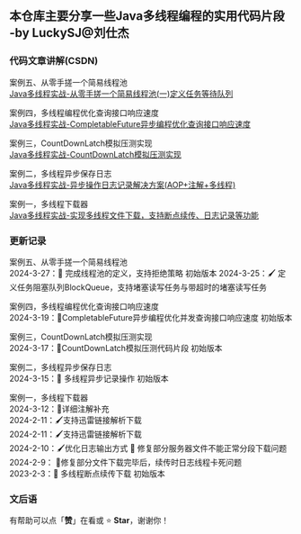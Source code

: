 ## 本仓库主要分享一些Java多线程编程的实用代码片段 -by LuckySJ@刘仕杰

### 代码文章讲解(CSDN)
案例五、从零手搓一个简易线程池  
[Java多线程实战-从零手搓一个简易线程池(一)定义任务等待队列](https://blog.csdn.net/qq_35716689/article/details/136962958)

案例四，多线程编程优化查询接口响应速度  
[Java多线程实战-CompletableFuture异步编程优化查询接口响应速度](https://blog.csdn.net/qq_35716689/article/details/136868259)

案例三，CountDownLatch模拟压测实现  
[Java多线程实战-CountDownLatch模拟压测实现](https://blog.csdn.net/qq_35716689/article/details/136789433)

案例二，多线程异步保存日志  
[Java多线程实战-异步操作日志记录解决方案(AOP+注解+多线程)](https://blog.csdn.net/qq_35716689/article/details/136748521)

案例一，多线程下载器  
[Java多线程实战-实现多线程文件下载，支持断点续传、日志记录等功能](https://blog.csdn.net/qq_35716689/article/details/136597588)


### 更新记录
案例五、从零手搓一个简易线程池  
2024-3-27：📖 完成线程池的定义，支持拒绝策略 初始版本
2024-3-25：🖌 定义任务阻塞队列BlockQueue，支持堵塞读写任务与带超时的堵塞读写任务

案例四，多线程编程优化查询接口响应速度  
2024-3-19：📖CompletableFuture异步编程优化并发查询接口响应速度 初始版本

案例三，CountDownLatch模拟压测实现  
2024-3-17：📖CountDownLatch模拟压测代码片段 初始版本

案例二，多线程异步保存日志  
2024-3-15：📖 多线程异步记录操作 初始版本

案例一，多线程下载器  
2024-3-12：🔖详细注解补充  
2024-2-11：🖌支持迅雷链接解析下载  
2024-2-11：🖌支持迅雷链接解析下载  
2024-2-10：🖌优化日志输出方式 🐛 修复部分服务器文件不能正常分段下载问题  
2024-2-9： 🐛修复部分文件下载完毕后，续传时日志线程卡死问题  
2023-2-3：📖 多线程断点续传下载 初始版本

### 文后语

有帮助可以点「**赞**」在看或 :star: **Star**，谢谢你！

